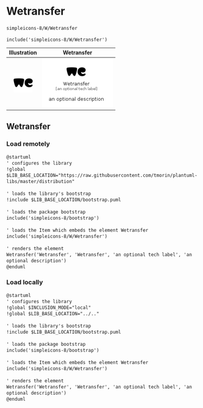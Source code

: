 # Wetransfer


```text
simpleicons-8/W/Wetransfer
```

```text
include('simpleicons-8/W/Wetransfer')
```



| Illustration | Wetransfer |
| :---: | :---: |
| ![illustration for Illustration](../../simpleicons-8/W/Wetransfer.png) | ![illustration for Wetransfer](../../simpleicons-8/W/Wetransfer.Local.png) |




## Wetransfer

### Load remotely
```plantuml
@startuml
' configures the library
!global $LIB_BASE_LOCATION="https://raw.githubusercontent.com/tmorin/plantuml-libs/master/distribution"

' loads the library's bootstrap
!include $LIB_BASE_LOCATION/bootstrap.puml

' loads the package bootstrap
include('simpleicons-8/bootstrap')

' loads the Item which embeds the element Wetransfer
include('simpleicons-8/W/Wetransfer')

' renders the element
Wetransfer('Wetransfer', 'Wetransfer', 'an optional tech label', 'an optional description')
@enduml
```

### Load locally
```plantuml
@startuml
' configures the library
!global $INCLUSION_MODE="local"
!global $LIB_BASE_LOCATION="../.."

' loads the library's bootstrap
!include $LIB_BASE_LOCATION/bootstrap.puml

' loads the package bootstrap
include('simpleicons-8/bootstrap')

' loads the Item which embeds the element Wetransfer
include('simpleicons-8/W/Wetransfer')

' renders the element
Wetransfer('Wetransfer', 'Wetransfer', 'an optional tech label', 'an optional description')
@enduml
```

